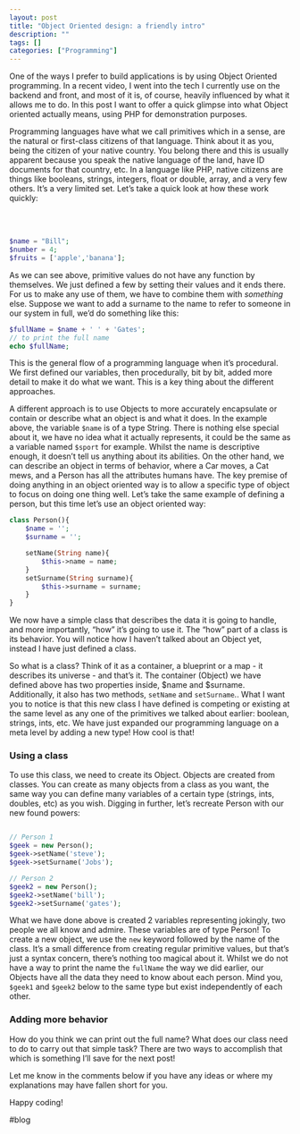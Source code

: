 ```yaml
---
layout: post
title: "Object Oriented design: a friendly intro"
description: ""
tags: []
categories: ["Programming"]
---
```

One of the ways I prefer to build applications is by using Object Oriented programming. In a recent video, I went into the tech I currently use on the backend and front, and most of it is, of course, heavily influenced by what it allows me to do. In this post I want to offer a quick glimpse into what Object oriented actually means, using PHP for demonstration purposes.

Programming languages have what we call primitives which in a sense, are the natural or first-class citizens of that language. Think about it as you, being the citizen of your native country. You belong there and this is usually apparent because you speak the native language of the land, have ID documents for that country, etc. In a language like PHP, native citizens are things like booleans, strings, integers, float or double, array, and a very few others. It’s a very limited set. Let’s take a quick look at how these work quickly:
<!--more--><br ><br >
```php
$name = "Bill";
$number = 4;
$fruits = ['apple','banana'];
```

As we can see above, primitive values do not have any function by themselves. We just defined a few by setting their values and it ends there. For us to make any use of them, we have to combine them with _something_ else. Suppose we want to add a surname to the name to refer to someone in our system in full, we’d do something like this:

```php
$fullName = $name + ' ' + 'Gates';
// to print the full name 
echo $fullName;
```
 
This is the general flow of a programming language when it’s procedural. We first defined our variables, then procedurally, bit by bit, added more detail to make it do what we want. This is a key thing about the different approaches. 

A different approach is to use Objects to more accurately encapsulate or contain or describe what an object is and what it does. In the example above, the variable `$name` is of a type String. There is nothing else special about it, we have no idea what it actually represents, it could be the same as a variable named `$sport` for example. Whilst the name is descriptive enough, it doesn’t tell us anything about its abilities. On the other hand, we can describe an object in terms of behavior, where a Car moves, a Cat mews, and a Person has all the attributes humans have. The key premise of doing anything in an object oriented way is to allow a specific type of object to focus on doing one thing well. Let’s take the same example of defining a person, but this time let’s use an object oriented way:

```php
class Person(){
	$name = '';
	$surname = '';

 	setName(String name){
		$this->name = name;
	}
	setSurname(String surname){
		$this->surname = surname;
	}
}
```
 
We now have a simple class that describes the data it is going to handle, and more importantly, “how” it’s going to use it. The “how” part of a class is its behavior. You will notice how I haven’t talked about an Object yet, instead I have just defined a class. 

So what is a class? Think of it as a container, a blueprint or a map - it describes its universe - and that’s it. The container (Object) we have defined above has two properties inside, $name and $surname. Additionally, it also has two methods, `setName` and `setSurname`.. What I want you to notice is that this new class I have defined is competing or existing at the same level as any one of the primitives we talked about earlier: boolean, strings, ints, etc. We have just expanded our programming language on a meta level by adding a new type! How cool is that!

### Using a class

To use this class, we need to create its Object. Objects are created from classes. You can create as many objects from a class as you want, the same way you can define many variables of a certain type (strings, ints, doubles, etc) as you wish. Digging in further, let’s recreate Person with our new found powers:

```php

// Person 1
$geek = new Person();
$geek->setName('steve');
$geek->setSurname('Jobs');

// Person 2
$geek2 = new Person();
$geek2->setName('bill');
$geek2->setSurname('gates');
```

What we have done above is created 2 variables representing jokingly, two people we all know and admire. These variables are of type Person! To create a new object, we use the `new` keyword followed by the name of the class. It’s a small difference from creating regular primitive values, but that’s just a syntax concern, there’s nothing too magical about it. Whilst we do not have a way to print the name the `fullName` the way we did earlier, our Objects have all the data they need to know about each person. Mind you, `$geek1` and `$geek2` below to the same type but exist independently of each other.

### Adding more behavior

How do you think we can print out the full name? What does our class need to do to carry out that simple task? There are two ways to accomplish that which is something I’ll save for the next post! 

Let me know in the comments below if you have any ideas or where my explanations may have fallen short for you.

Happy coding!

#blog